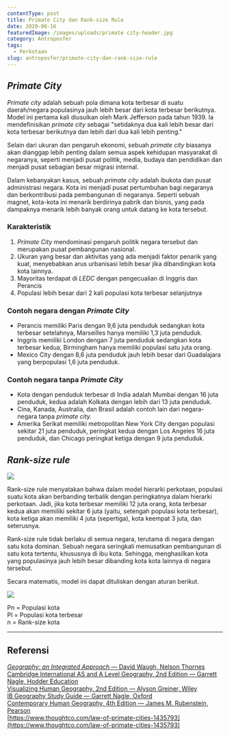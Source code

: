 ```yaml
---
contentType: post
title: Primate City dan Rank-size Rule
date: 2020-06-16
featuredImage: /images/uploads/primate city-header.jpg
category: Antroposfer
tags:
  - Perkotaan
slug: antroposfer/primate-city-dan-rank-size-rule
---
```


## _Primate City_

_Primate city_ adalah sebuah pola dimana kota terbesar di suatu daerah/negara populasinya jauh lebih besar dari kota terbesar berikutnya. Model ini pertama kali diusulkan oleh Mark Jefferson pada tahun 1939. Ia mendefinisikan _primate city_ sebagai "setidaknya dua kali lebih besar dari kota terbesar berikutnya dan lebih dari dua kali lebih penting."

Selain dari ukuran dan pengaruh ekonomi, sebuah _primate city_ biasanya akan dianggap lebih penting dalam semua aspek kehidupan masyarakat di negaranya, seperti menjadi pusat politik, media, budaya dan pendidikan dan menjadi pusat sebagian besar migrasi internal.

Dalam kebanyakan kasus, sebuah _primate city_ adalah ibukota dan pusat administrasi negara. Kota ini menjadi pusat pertumbuhan bagi negaranya dan berkontribusi pada pembangunan di negaranya. Seperti sebuah magnet, kota-kota ini menarik berdirinya pabrik dan bisnis, yang pada dampaknya menarik lebih banyak orang untuk datang ke kota tersebut.

### Karakteristik

1. _Primate City_ mendominasi pengaruh politik negara tersebut dan merupakan pusat pembangunan nasional.
2. Ukuran yang besar dan aktivitas yang ada menjadi faktor penarik yang kuat, menyebabkan arus urbanisasi lebih besar jika dibandingkan kota kota lainnya.
3. Mayoritas terdapat di _LEDC_ dengan pengecualian di Inggris dan Perancis
4. Populasi lebih besar dari 2 kali populasi kota terbesar selanjutnya

### **Contoh negara dengan** **_Primate City_**

- Perancis memiliki Paris dengan 9,6 juta penduduk sedangkan kota terbesar setelahnya, Marseilles hanya memiliki 1,3 juta penduduk.
- Inggris memiliki London dengan 7 juta penduduk sedangkan kota terbesar kedua, Birmingham hanya memiliki populasi satu juta orang.
- Mexico City dengan 8,6 juta penduduk jauh lebih besar dari Guadalajara yang berpopulasi 1,6 juta penduduk.

### **Contoh negara tanpa** **_Primate City_**

- Kota dengan penduduk terbesar di India adalah Mumbai dengan 16 juta penduduk, kedua adalah Kolkata dengan lebih dari 13 juta penduduk.
- Cina, Kanada, Australia, dan Brasil adalah contoh lain dari negara-negara tanpa _primate city._
- Amerika Serikat memiliki metropolitan New York City dengan populasi sekitar 21 juta penduduk, peringkat kedua dengan Los Angeles 16 juta penduduk, dan Chicago peringkat ketiga dengan 9 juta penduduk.

## _Rank-size rule_

![](images/uploads/image-33.png)

Rank-size rule menyatakan bahwa dalam model hierarki perkotaan, populasi suatu kota akan berbanding terbalik dengan peringkatnya dalam hierarki perkotaan. Jadi, jika kota terbesar memiliki 12 juta orang, kota terbesar kedua akan memiliki sekitar 6 juta (yaitu, setengah populasi kota terbesar), kota ketiga akan memiliki 4 juta (sepertiga), kota keempat 3 juta, dan seterusnya.

Rank-size rule tidak berlaku di semua negara, terutama di negara dengan satu kota dominan. Sebuah negara seringkali memusatkan pembangunan di satu kota tertentu, khususnya di ibu kota. Sehingga, menghasilkan kota yang populasinya jauh lebih besar dibanding kota kota lainnya di negara tersebut.

Secara matematis, model ini dapat dituliskan dengan aturan berikut.

![](images/uploads/image-10.png)

Pn = Populasi kota  
Pl = Populasi kota terbesar  
n = Rank-size kota

* * *

## Referensi

[_Geography: an Integrated Approach_ — David Waugh, Nelson Thornes](https://amzn.to/2AZsvdq)  
[Cambridge International AS and A Level Geography, 2nd Edition — Garrett Nagle, Hodder Education](https://amzn.to/2zslj9e)  
[Visualizing Human Geography, 2nd Edition — Alyson Greiner, Wiley](https://amzn.to/2WYRB4u)  
[IB Geography Study Guide — Garrett Nagle, Oxford](https://amzn.to/3gnZ30P)  
[Contemporary Human Geography, 4th Edition — James M. Rubenstein, Pearson](https://amzn.to/3d7G2h0)  
[https://www.thoughtco.com/law-of-primate-cities-1435793](https://www.thoughtco.com/law-of-primate-cities-1435793)
